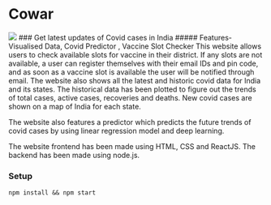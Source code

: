 # Cowar
<img src="https://img.etimg.com/thumb/width-1200,height-900,imgsize-261105,resizemode-1,msid-79592510/prime/pharma-and-healthcare/2021-is-all-about-vaccine-transportation-piramal-schott-kaisha-are-ready-with-sturdy-vials.jpg"/>
### Get latest updates of Covid cases in India 
##### Features- Visualised Data, Covid Predictor , Vaccine Slot Checker
This website allows users to check available slots for vaccine in their district. If any slots are not available, a user can register themselves with their email IDs and pin code, and as soon as a vaccine slot is available the user will be notified through email. The website also shows all the latest and historic covid data for India and its states. The historical data has been plotted to figure out the trends of total cases, active cases, recoveries and deaths. New covid cases are shown on a map of India for each state.

The website also features a predictor which predicts the future trends of covid cases by using linear regression model and deep learning.

The website frontend has been made using HTML, CSS and ReactJS. The backend has been made using node.js. 

### Setup
```
npm install && npm start
```

